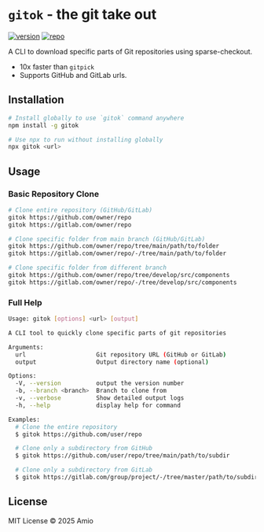 # `gitok` - the git take out

[![version][npm-badge]][npm-link] [![repo][github-src]][github-link]

A CLI to download specific parts of Git repositories using sparse-checkout.

- 10x faster than `gitpick`
- Supports GitHub and GitLab urls.

[github-src]: https://badgen.net/badge/-/amio%2Fgitok/black?icon=github&label=
[github-link]: https://github.com/amio/gitok
[npm-badge]: https://badgen.net/npm/v/gitok
[npm-link]: https://www.npmjs.com/package/gitok

## Installation

```bash
# Install globally to use `gitok` command anywhere
npm install -g gitok

# Use npx to run without installing globally
npx gitok <url>
```

## Usage

### Basic Repository Clone

```bash
# Clone entire repository (GitHub/GitLab)
gitok https://github.com/owner/repo
gitok https://gitlab.com/owner/repo

# Clone specific folder from main branch (GitHub/GitLab)
gitok https://github.com/owner/repo/tree/main/path/to/folder
gitok https://gitlab.com/owner/repo/-/tree/main/path/to/folder

# Clone specific folder from different branch
gitok https://github.com/owner/repo/tree/develop/src/components
gitok https://gitlab.com/owner/repo/-/tree/develop/src/components
```

### Full Help

```bash
Usage: gitok [options] <url> [output]

A CLI tool to quickly clone specific parts of git repositories

Arguments:
  url                    Git repository URL (GitHub or GitLab)
  output                 Output directory name (optional)

Options:
  -V, --version          output the version number
  -b, --branch <branch>  Branch to clone from
  -v, --verbose          Show detailed output logs
  -h, --help             display help for command

Examples:
  # Clone the entire repository
  $ gitok https://github.com/user/repo

  # Clone only a subdirectory from GitHub
  $ gitok https://github.com/user/repo/tree/main/path/to/subdir

  # Clone only a subdirectory from GitLab
  $ gitok https://gitlab.com/group/project/-/tree/master/path/to/subdir
```

## License

MIT License © 2025 Amio
